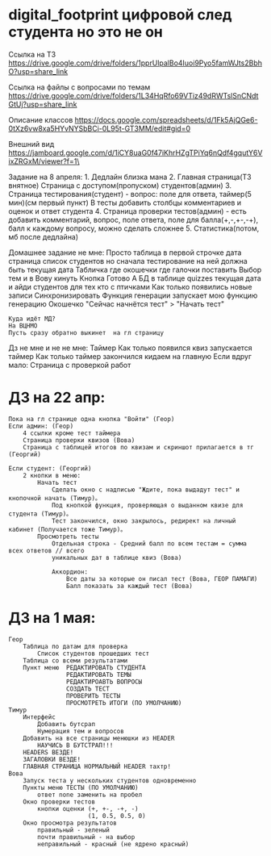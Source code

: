 # digital_footprint цифровой след студента но это не он


Ссылка на ТЗ  https://drive.google.com/drive/folders/1pprUlpalBo4Iuoi9Pyo5famWJts2BbhO?usp=share_link

Ссылка на файлы с вопросами по темам https://drive.google.com/drive/folders/1L34HqRfo69VTiz49dRWTslSnCNdtGtUj?usp=share_link

Описание классов https://docs.google.com/spreadsheets/d/1Fk5AjQGe6-0tXz6vw8xa5HYvNYSbBCi-0L95t-GT3MM/edit#gid=0

Внешний вид https://jamboard.google.com/d/1iCY8uaG0f47iKhrHZgTPiYq6nQdf4gqutY6VixZRGxM/viewer?f=1\

Задание на 8 апреля:
    1. Дедлайн близка мана
    2. Главная страница(ТЗ внятное)
        Страница с доступом(пропуском) студентов(админ)
    3. Страница тестирования(студент) - вопрос: поле для ответа, таймер(5 мин)(см первый пункт)
        В тесты добавить столбцы комментариев и оценок и ответ студента
    4. Страница проверки тестов(админ) - есть добавить комментарий, вопрос, поле ответа, 
        поле для балла(+,-,+-,-+), балл к каждому вопросу, можно сделать сложнее
    5. Статистика(потом, мб после дедлайна)


Домашнее задание не мне:
    Просто таблица в первой строчке дата страница список студентов но сначала тестирование на ней должна быть текущая дата
    Табличка где окошечки где галочки поставить
    Выбор тем и в Вову кинуть
    Кнопка Готово
    А БД в таблице quizzes текущая дата и айди студентов для тех кто с птичками
    Как только появились новые записи
    Синхронизировать
    Функция генерации запускает мою функцию генерацию
    Окошечко "Сейчас начнётся тест" > "Начать тест"

    Куда идёт МД?
    На ВЦНМО
    Пусть сразу обратно выкинет  на гл страницу

Дз не мне и не не мне:
    Таймер
    Как только появился квиз запускается таймер
    Как только таймер закончился кидаем на главную
    Если вдруг мало:
        Страница с проверкой работ


# ДЗ на 22 апр:
    Пока на гл странице одна кнопка "Войти" (Геор)
    Если админ: (Геор)
        4 ссылки кроме тест таймера
        Страница проверки квизов (Вова)
        Страница с таблицей итогов по квизам и скриншот прилагается в тг (Георгий)

    Если студент: (Георгий)
        2 кнопки в меню:
            Начать тест
                Сделать окно с надписью "Ждите, пока выдадут тест" и кнопочной начать (Тимур)。
                Под кнопкой функция, проверяющая о выданном квизе для студента (Тимур)。
                Тест закончился, окно закрылось, редирект на личный кабинет (Получается тоже Тимур)。
            Просмотреть тесты
                Отдельная строка - Средний балл по всем тестам = сумма всех ответов // всего 
                уникальных дат в таблице квиз (Вова)

                Аккордион:
                    Все даты за которые он писал тест (Вова, ГЕОР ПАМАГИ)
                    Балл показать за каждый тест (Вова)
                    
# ДЗ на 1 мая:
    Геор
        Таблица по датам для проверка
            Список студентов прошедших тест
        Таблица со всеми результатами
        Пункт меню  РЕДАКТИРОВАТЬ СТУДЕНТА
                    РЕДАКТИРОВАТЬ ТЕМЫ
                    РЕДАКТИРОАВТЬ ВОПРОСЫ
                    СОЗДАТЬ ТЕСТ
                    ПРОВЕРИТЬ ТЕСТЫ
                    ПРОСМОТРЕТЬ ИТОГИ (ПО УМОЛЧАНИЮ)
    Тимур 
        Интерфейс 
            Добавить бутсрап
            Нумерация тем и вопросов
        Добавить на все страницы менюшки из HEADER
            НАУЧИСЬ В БУТСТРАП!!!
        HEADERS ВЕЗДЕ!
        ЗАГАЛОВКИ ВЕЗДЕ!
        ГЛАВНАЯ СТРАНИЦА НОРМАЛЬНЫЙ HEADER тахтр!
    Вова 
        Запуск теста у нескольких студентов одновременно
        Пункты меню ТЕСТЫ (ПО УМОЛЧАНИЮ)
            ответ none заменить на пробел
        Окно проверки тестов
            кнопки оценки (+, +-, -+, -)
                          (1, 0.5, 0.5, 0)
        Окно просмотра результатов
            правильный - зеленый
            почти правильный - на выбор
            неправильный - красный (не ядрено красный)

